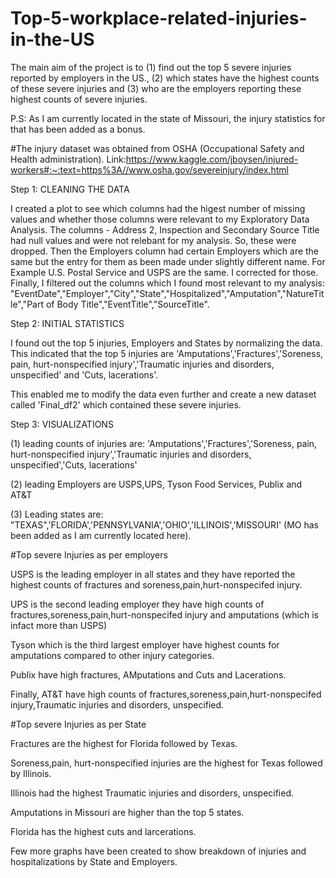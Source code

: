 # Top-5-workplace-related-injuries-in-the-US
The main aim of the project is to (1) find out the top 5 severe injuries reported by employers in the US., (2) which states have the highest counts of these severe injuries and (3) who are the employers reporting these highest counts of severe injuries.  

P.S: As I am currently located in the state of Missouri, the injury statistics for that has been added as a bonus.


#The injury dataset was obtained from OSHA (Occupational Safety and Health administration). Link:https://www.kaggle.com/jboysen/injured-workers#:~:text=https%3A//www.osha.gov/severeinjury/index.html

Step 1: CLEANING THE DATA

I created a plot to see which columns had the higest number of missing values and whether those columns were relevant to my Exploratory Data Analysis. The columns - Address 2, Inspection and Secondary Source Title had null values and were not relebant for my analysis. So, these were dropped.
Then the Employers column had certain Employers which are the same but the entry for them as been made under slightly different name. For Example U.S. Postal Service and USPS are the same.
I corrected for those.
Finally, I filtered out the columns which I found most relevant to my analysis: "EventDate","Employer","City","State","Hospitalized","Amputation","NatureTitle","Part of Body Title","EventTitle","SourceTitle".

Step 2: INITIAL STATISTICS

I found out the top 5 injuries, Employers and States by normalizing the data.
This indicated that the top 5 injuries are 'Amputations','Fractures','Soreness, pain, hurt-nonspecified injury','Traumatic injuries and disorders, unspecified' and 'Cuts, lacerations'.

This enabled me to modify the data even further and create a new dataset called 'Final_df2' which contained these severe injuries.

Step 3: VISUALIZATIONS

(1) leading counts of injuries are: 'Amputations','Fractures','Soreness, pain, hurt-nonspecified injury','Traumatic injuries and disorders, unspecified','Cuts, lacerations'

(2) leading Employers are USPS,UPS, Tyson Food Services, Publix and AT&T

(3) Leading states are: "TEXAS",'FLORIDA','PENNSYLVANIA','OHIO','ILLINOIS','MISSOURI' (MO has been added as I am currently located here).

#Top severe Injuries as per employers

USPS is the leading employer in all states and they have reported the highest counts of fractures and soreness,pain,hurt-nonspecifed injury.

UPS is the second leading employer they have high counts of fractures,soreness,pain,hurt-nonspecifed injury and amputations (which is infact more than USPS)

Tyson which is the third largest employer have highest counts for amputations compared to other injury categories.

Publix have high fractures, AMputations and Cuts and Lacerations.

Finally, AT&T have high counts of fractures,soreness,pain,hurt-nonspecifed injury,Traumatic injuries and disorders, unspecified.

#Top severe Injuries as per State

Fractures are the highest for Florida followed by Texas.

Soreness,pain, hurt-nonspecified injuries are the highest for Texas followed by Illinois.

Illinois had the highest Traumatic injuries and disorders, unspecified.

Amputations in Missouri are higher than the top 5 states.

Florida has the highest cuts and larcerations.

Few more graphs have been created to show breakdown of injuries and hospitalizations by State and Employers.
